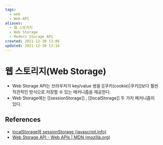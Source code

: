 ```yaml
---
tags:
  - web
  - Web-API
aliases:
  - 웹 스토리지
  - Web Storage
  - Modern Storage API
created: 2021-12-30 13:06
updated: 2021-12-30 13:14
---
```


# 웹 스토리지(Web Storage)

- Web Storage API는 브라우저가 key/value 쌍을 [[쿠키(cookie)|쿠키]]보다 훨씬 직관적인 방식으로 저장할 수 있는 메커니즘을 제공한다.
- Web Storage에는 [[sessionStorage]] , [[localStorage]] 두 가지 메커니즘이 있다.

## References

- [localStorage와 sessionStorage (javascript.info)](https://ko.javascript.info/localstorage)
- [Web Storage API - Web APIs | MDN (mozilla.org)](https://developer.mozilla.org/en-US/docs/Web/API/Web_Storage_API)
